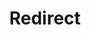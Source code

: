 ﻿---
layout: src/layouts/Redirect.astro
title: Redirect
redirect: https://octopus.com/docs/infrastructure/deployment-targets/tentacle/windows/azure-virtual-machines/via-powershell
pubDate:  2023-01-01
navSearch: false
navSitemap: false
navMenu: false
---
